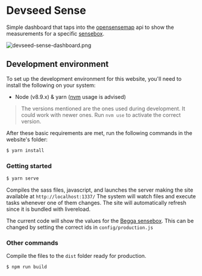# Devseed Sense

Simple dashboard that taps into the [opensensemap](http://opensensemap.org/) api to show the measurements for a specific [sensebox](www.sensebox.de/en/).

![devseed-sense-dashboard.png](devseed-sense-dashboard.png)

## Development environment
To set up the development environment for this website, you'll need to install the following on your system:

- Node (v8.9.x) & yarn ([nvm](https://github.com/creationix/nvm) usage is advised)

> The versions mentioned are the ones used during development. It could work with newer ones.
  Run `nvm use` to activate the correct version.

After these basic requirements are met, run the following commands in the website's folder:
```sh
$ yarn install
```

### Getting started

```sh
$ yarn serve
```
Compiles the sass files, javascript, and launches the server making the site available at `http://localhost:1337/`
The system will watch files and execute tasks whenever one of them changes.
The site will automatically refresh since it is bundled with livereload.

The current code will show the values for the [Begga sensebox](http://opensensemap.org/#/explore/5b26181b1fef04001b69093c).
This can be changed by setting the correct ids in `config/production.js`

### Other commands
Compile the files to the `dist` folder ready for production.
```
$ npm run build
```
